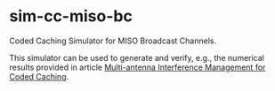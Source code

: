 # sim-cc-miso-bc

Coded Caching Simulator for MISO Broadcast Channels.

This simulator can be used to generate and verify, e.g., the numerical results provided in article [Multi-antenna Interference Management for Coded Caching](https://arxiv.org/abs/1711.03364).
